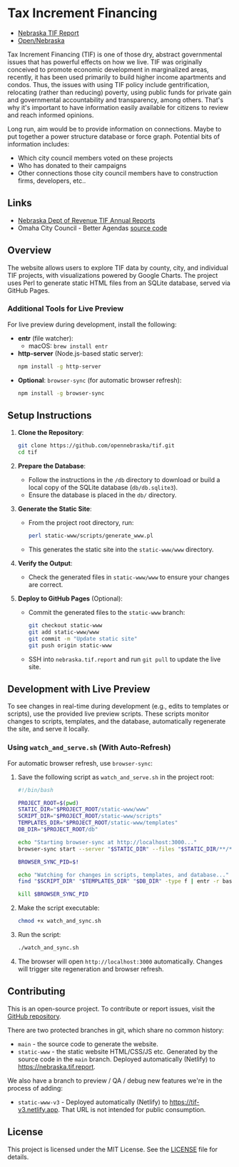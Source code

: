 # Tax Increment Financing

- [Nebraska TIF Report](https://ne.tif.report)
- [Open/Nebraska](https://opennebraska.org)

Tax Increment Financing (TIF) is one of those dry, abstract governmental
issues that has powerful effects on how we live. TIF was originally conceived
to promote economic development in marginalized areas, recently, it has been
used primarily to build higher income apartments and condos. Thus, the issues
with using TIF policy include gentrification, relocating (rather than
reducing) poverty, using public funds for private gain and governmental
accountability and transparency, among others. That's why it's important to
have information easily available for citizens to review and reach informed
opinions.

Long run, aim would be to provide information on connections. Maybe to put
together a power structure database or force graph. Potential bits of
information includes:

- Which city council members voted on these projects
- Who has donated to their campaigns
- Other connections those city council members have to construction firms, developers, etc..

## Links

- [Nebraska Dept of Revenue TIF Annual Reports](https://revenue.nebraska.gov/PAD/research-statistical-reports/tax-increment-financing-annual-reports-legislature)
- Omaha City Council - Better Agendas [source code](https://github.com/mattdsteele/hackomaha-council-agendas)

## Overview

The website allows users to explore TIF data by county, city, and individual TIF projects, with visualizations powered by Google Charts. The project uses Perl to generate static HTML files from an SQLite database, served via GitHub Pages.

### Additional Tools for Live Preview

For live preview during development, install the following:

- **entr** (file watcher):
  - macOS: `brew install entr`
- **http-server** (Node.js-based static server):
  ```bash
  npm install -g http-server
  ```
- **Optional**: `browser-sync` (for automatic browser refresh):
  ```bash
  npm install -g browser-sync
  ```

## Setup Instructions

1. **Clone the Repository**:

   ```bash
   git clone https://github.com/opennebraska/tif.git
   cd tif
   ```

2. **Prepare the Database**:

   - Follow the instructions in the `/db` directory to download or build a local copy of the SQLite database (`db/db.sqlite3`).
   - Ensure the database is placed in the `db/` directory.

3. **Generate the Static Site**:

   - From the project root directory, run:
     ```bash
     perl static-www/scripts/generate_www.pl
     ```
   - This generates the static site into the `static-www/www` directory.

4. **Verify the Output**:

   - Check the generated files in `static-www/www` to ensure your changes are correct.

5. **Deploy to GitHub Pages** (Optional):
   - Commit the generated files to the `static-www` branch:
     ```bash
     git checkout static-www
     git add static-www/www
     git commit -m "Update static site"
     git push origin static-www
     ```
   - SSH into `nebraska.tif.report` and run `git pull` to update the live site.

## Development with Live Preview

To see changes in real-time during development (e.g., edits to templates or scripts), use the provided live preview scripts. These scripts monitor changes to scripts, templates, and the database, automatically regenerate the site, and serve it locally.

### Using `watch_and_serve.sh` (With Auto-Refresh)

For automatic browser refresh, use `browser-sync`:

1. Save the following script as `watch_and_serve.sh` in the project root:

   ```bash
   #!/bin/bash

   PROJECT_ROOT=$(pwd)
   STATIC_DIR="$PROJECT_ROOT/static-www/www"
   SCRIPT_DIR="$PROJECT_ROOT/static-www/scripts"
   TEMPLATES_DIR="$PROJECT_ROOT/static-www/templates"
   DB_DIR="$PROJECT_ROOT/db"

   echo "Starting browser-sync at http://localhost:3000..."
   browser-sync start --server "$STATIC_DIR" --files "$STATIC_DIR/**/*" --port 3000 --no-notify &

   BROWSER_SYNC_PID=$!

   echo "Watching for changes in scripts, templates, and database..."
   find "$SCRIPT_DIR" "$TEMPLATES_DIR" "$DB_DIR" -type f | entr -r bash -c "perl $SCRIPT_DIR/generate_www.pl && echo 'Site regenerated at $(date)'"

   kill $BROWSER_SYNC_PID
   ```

2. Make the script executable:

   ```bash
   chmod +x watch_and_sync.sh
   ```

3. Run the script:

   ```bash
   ./watch_and_sync.sh
   ```

4. The browser will open `http://localhost:3000` automatically. Changes will trigger site regeneration and browser refresh.

## Contributing

This is an open-source project. To contribute or report issues, visit the [GitHub repository](https://github.com/opennebraska/tif/issues).

There are two protected branches in git, which share no common history:
* `main` - the source code to generate the website.
* `static-www` - the static website HTML/CSS/JS etc. Generated by the source code in the `main` branch. Deployed automatically (Netlify) to https://nebraska.tif.report.

We also have a branch to preview / QA / debug new features we're in the process of adding:
* `static-www-v3` - Deployed automatically (Netlify) to https://tif-v3.netlify.app.
That URL is not intended for public consumption.

## License

This project is licensed under the MIT License. See the [LICENSE](LICENSE) file for details.
